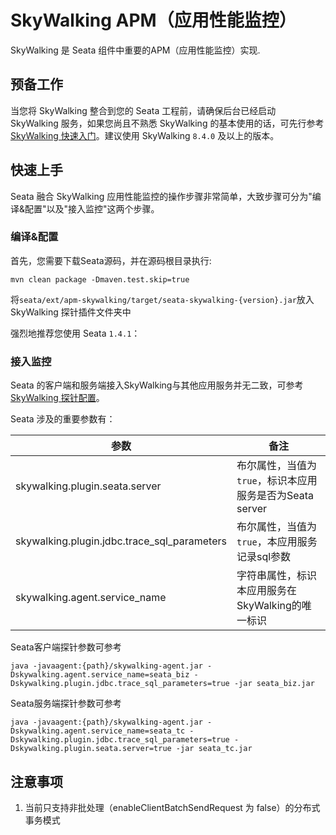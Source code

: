 # SkyWalking APM（应用性能监控）

SkyWalking 是 Seata 组件中重要的APM（应用性能监控）实现.

## 预备工作

当您将 SkyWalking 整合到您的 Seata 工程前，请确保后台已经启动 SkyWalking 服务，如果您尚且不熟悉 SkyWalking 的基本使用的话，可先行参考 [SkyWalking 快速入门](https://github.com/apache/skywalking/tree/master/docs)。建议使用 SkyWalking `8.4.0` 及以上的版本。

## 快速上手

Seata 融合 SkyWalking 应用性能监控的操作步骤非常简单，大致步骤可分为"编译&配置"以及"接入监控"这两个步骤。

### 编译&配置

首先，您需要下载Seata源码，并在源码根目录执行:

`mvn clean package -Dmaven.test.skip=true`

将`seata/ext/apm-skywalking/target/seata-skywalking-{version}.jar`放入SkyWalking 探针插件文件夹中

强烈地推荐您使用 Seata `1.4.1`：

### 接入监控

Seata 的客户端和服务端接入SkyWalking与其他应用服务并无二致，可参考[SkyWalking 探针配置](https://github.com/apache/skywalking/blob/f3b567160ce61675cb692c3417101162d67093de/docs/en/setup/service-agent/java-agent/Setting-override.md)。

Seata 涉及的重要参数有：

| 参数         | 备注|
|---------------|----|
| skywalking.plugin.seata.server             |布尔属性，当值为`true`，标识本应用服务是否为Seata server|
| skywalking.plugin.jdbc.trace_sql_parameters|布尔属性，当值为`true`，本应用服务记录sql参数|
| skywalking.agent.service_name              |字符串属性，标识本应用服务在SkyWalking的唯一标识|

Seata客户端探针参数可参考
```
java -javaagent:{path}/skywalking-agent.jar -Dskywalking.agent.service_name=seata_biz -Dskywalking.plugin.jdbc.trace_sql_parameters=true -jar seata_biz.jar
```

Seata服务端探针参数可参考
```
java -javaagent:{path}/skywalking-agent.jar -Dskywalking.agent.service_name=seata_tc -Dskywalking.plugin.jdbc.trace_sql_parameters=true -Dskywalking.plugin.seata.server=true -jar seata_tc.jar
```

## 注意事项

1. 当前只支持非批处理（enableClientBatchSendRequest 为 false）的分布式事务模式
